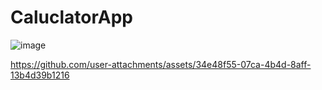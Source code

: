 # CaluclatorApp
![image](https://github.com/user-attachments/assets/63557953-ad2e-40dc-a090-182c4bbc7ccd)

https://github.com/user-attachments/assets/34e48f55-07ca-4b4d-8aff-13b4d39b1216


